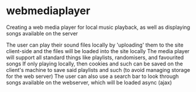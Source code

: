 # webmediaplayer
Creating a web media player for local music playback, as well as displaying songs available on the server


The user can play their sound files locally by 'uploading' them to the site client-side and the files will be loaded into the site locally
The media player will support all standard things like playlists, randomisers, and favourited songs
If only playing locally, then cookies and such can be saved on the client's machine to save said playlists and such (to avoid managing storage for the web server)
The user can also use a search bar to look through songs available on the webserver, which will be loaded async (ajax)

